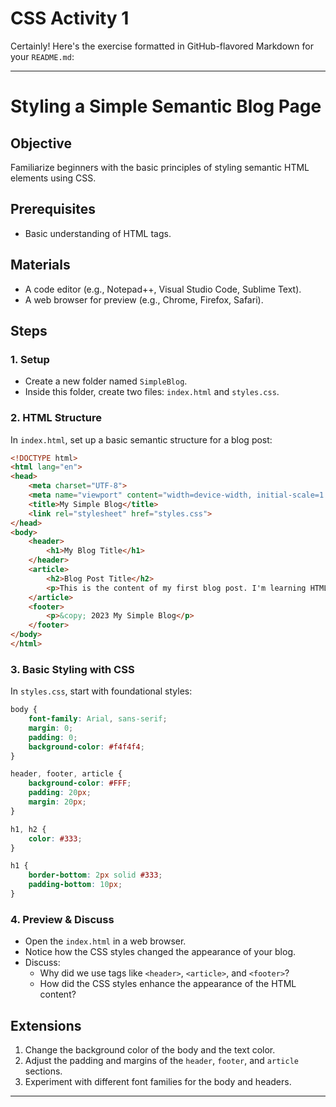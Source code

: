 # CSS Activity 1

Certainly! Here's the exercise formatted in GitHub-flavored Markdown for your `README.md`:

---

# **Styling a Simple Semantic Blog Page**

## **Objective**

Familiarize beginners with the basic principles of styling semantic HTML elements using CSS.

## **Prerequisites**

- Basic understanding of HTML tags.

## **Materials**

- A code editor (e.g., Notepad++, Visual Studio Code, Sublime Text).
- A web browser for preview (e.g., Chrome, Firefox, Safari).

## **Steps**

### 1. **Setup**

- Create a new folder named `SimpleBlog`.
- Inside this folder, create two files: `index.html` and `styles.css`.

### 2. **HTML Structure**

In `index.html`, set up a basic semantic structure for a blog post:

```html
<!DOCTYPE html>
<html lang="en">
<head>
    <meta charset="UTF-8">
    <meta name="viewport" content="width=device-width, initial-scale=1.0">
    <title>My Simple Blog</title>
    <link rel="stylesheet" href="styles.css">
</head>
<body>
    <header>
        <h1>My Blog Title</h1>
    </header>
    <article>
        <h2>Blog Post Title</h2>
        <p>This is the content of my first blog post. I'm learning HTML and CSS!</p>
    </article>
    <footer>
        <p>&copy; 2023 My Simple Blog</p>
    </footer>
</body>
</html>
```

### 3. **Basic Styling with CSS**

In `styles.css`, start with foundational styles:

```css
body {
    font-family: Arial, sans-serif;
    margin: 0;
    padding: 0;
    background-color: #f4f4f4;
}

header, footer, article {
    background-color: #FFF;
    padding: 20px;
    margin: 20px;
}

h1, h2 {
    color: #333;
}

h1 {
    border-bottom: 2px solid #333;
    padding-bottom: 10px;
}
```

### 4. **Preview & Discuss**

- Open the `index.html` in a web browser.
- Notice how the CSS styles changed the appearance of your blog.
- Discuss:
  - Why did we use tags like `<header>`, `<article>`, and `<footer>`?
  - How did the CSS styles enhance the appearance of the HTML content?

## **Extensions**

1. Change the background color of the body and the text color.
2. Adjust the padding and margins of the `header`, `footer`, and `article` sections.
3. Experiment with different font families for the body and headers.

---


